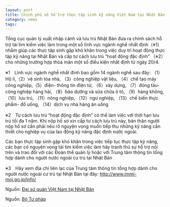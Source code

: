 ```yaml
---
layout: post
title: Chính phủ sẽ hỗ trợ thực tập sinh kỹ năng Việt Nam tại Nhật Bản duy trì việc làm
category: news
tags: 
---
```

Tổng cục quản lý xuất nhập cảnh và lưu trú Nhật Bản đưa ra chính sách hỗ trợ tái tìm kiếm việc làm trong một số lĩnh vực ngành nghề nhất định（※1）nhằm giúp các thực tập sinh gặp khó khăn trong việc duy trì hoạt động thực tập kỹ năng tại Nhật Bản và cấp tư cách lưu trú “hoạt động đặc định” （※2）cho những trường hợp thỏa mãn một số điều kiện nhất định từ ngày 20/4.
 
※1　Lĩnh vực ngành nghề nhất đinh bao gồm 14 ngành nghề sau đây:
（1）Hộ lí,（2）vệ sinh tòa nhà, （3）công nghiệp vật liệu, （4）chế tạo máy công nghiệp,（5）điện- thông tin điện tử, （6）xây dựng,
（7）đóng tàu-công nghiệp hàng hải, （8）bảo dưỡng và sửa chữa ô tô, （9）hàng không, （10）lưu trú, （11）nông nghiệp,
（12）ngư nghiệp, （13）chế biến thực phẩm- đồ uống, （14）dịch vụ nhà hàng ăn uống

※2　Tư cách lưu trú “hoạt động đặc định” có thể làm việc với thời hạn lưu trú tối đa 1 năm. Khi nộp hồ sơ xin cấp tư cách lưu trú này, bản thân người nộp hồ sơ cần phải nêu rõ nguyện vọng muốn tiếp thu những kỹ năng cần thiết cho nghiệp vụ của lao động kỹ năng đặc định nước ngoài.

Các bạn thực tập sinh gặp khó khăn trong việc tiếp tục thực tập kỹ năng, các bạn có nguyện vọng tái tìm kiếm việc làm hãy tranh thủ sự hỗ trợ nói trên và trao đổi với các Đoàn thể quản lý hoặc với Trung tâm thông tin tổng hợp dành cho người nước ngoài cư trú tại Nhật Bản

※3　Hãy xem địa chỉ liên lạc của Trung tâm thông tin tổng hợp dành cho người nước ngoài cư trú tại Nhật Bản tại đây: http://www.immi-moj.go.jp/info/

Nguồn: [Đại sứ quán Việt Nam tại Nhật Bản](https://www.vn.emb-japan.go.jp/itpr_ja/1704thuctapsinhky.html)

Nguồn: [Bộ Tư pháp](http://www.moj.go.jp/nyuukokukanri/kouhou/nyuukokukanri14_00008.html)